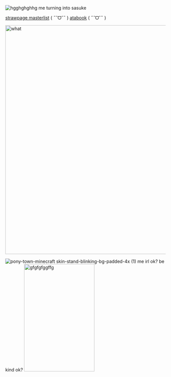 ![hgghghghhg](https://github.com/user-attachments/assets/3fb9353d-8750-4b63-998b-b89ac8eea907)
me turning into sasuke

[strawpage masterlist](https://clownywowny.straw.page/) ( ˶ˆᗜˆ˵ )‎‎‎‎ [atabook](https://uchiha.atabook.org) ( ˶ˆᗜˆ˵ )

<img width="840" height="718" alt="what" src="https://github.com/user-attachments/assets/bd70fc22-d683-4fd3-9c2a-4ecfb29d4b40" />

![pony-town-minecraft skin-stand-blinking-bg-padded-4x (1)](https://github.com/user-attachments/assets/4138801b-d08b-486b-b0dd-fe267b896bca) me irl ok? be kind ok? <img width="221" height="337" alt="gfgfgfggffg" src="https://github.com/user-attachments/assets/34e17e63-613c-4901-82bb-7087ff54ed9d" />


